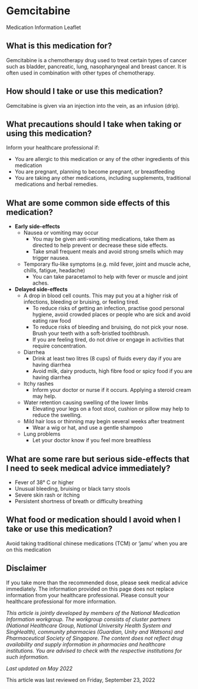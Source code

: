 # Gemcitabine

Medication Information Leaflet

What is this medication for?
----------------------------

Gemcitabine is a chemotherapy drug used to treat certain types of cancer such as bladder, pancreatic, lung, nasopharyngeal and breast cancer. It is often used in combination with other types of chemotherapy.

How should I take or use this medication?
-----------------------------------------

Gemcitabine is given via an injection into the vein, as an infusion (drip).

What precautions should I take when taking or using this medication?
--------------------------------------------------------------------

Inform your healthcare professional if:

* You are allergic to this medication or any of the other ingredients of this medication
* You are pregnant, planning to become pregnant, or breastfeeding
* You are taking any other medications, including supplements, traditional medications and herbal remedies.

What are some common side effects of this medication?
-----------------------------------------------------

* **Early side-effects**
  + Nausea or vomiting may occur
    - You may be given anti-vomiting medications, take them as directed to help prevent or decrease these side effects.
    - Take small frequent meals and avoid strong smells which may trigger nausea.
  + Temporary flu-like symptoms (e.g. mild fever, joint and muscle ache, chills, fatigue, headache)
    - You can take paracetamol to help with fever or muscle and joint aches.
* **Delayed side-effects**
  + A drop in blood cell counts. This may put you at a higher risk of infections, bleeding or bruising, or feeling tired.
    - To reduce risks of getting an infection, practise good personal hygiene, avoid crowded places or people who are sick and avoid eating raw food
    - To reduce risks of bleeding and bruising, do not pick your nose. Brush your teeth with a soft-bristled toothbrush.
    - If you are feeling tired, do not drive or engage in activities that require concentration.
  + Diarrhea
    - Drink at least two litres (8 cups) of fluids every day if you are having diarrhea
    - Avoid milk, dairy products, high fibre food or spicy food if you are having diarrhea
  + Itchy rashes
    - Inform your doctor or nurse if it occurs. Applying a steroid cream may help.
  + Water retention causing swelling of the lower limbs
    - Elevating your legs on a foot stool, cushion or pillow may help to reduce the swelling.
  + Mild hair loss or thinning may begin several weeks after treatment
    - Wear a wig or hat, and use a gentle shampoo
  + Lung problems
    - Let your doctor know if you feel more breathless

What are some rare but serious side-effects that I need to seek medical advice immediately?
-------------------------------------------------------------------------------------------

* Fever of 38° C or higher
* Unusual bleeding, bruising or black tarry stools
* Severe skin rash or itching
* Persistent shortness of breath or difficulty breathing

What food or medication should I avoid when I take or use this medication?
--------------------------------------------------------------------------

Avoid taking traditional chinese medications (TCM) or ‘jamu’ when you are on this medication

Disclaimer
----------

If you take more than the recommended dose, please seek medical advice immediately. The information provided on this page does not replace information from your healthcare professional. Please consult your healthcare professional for more information.

*This article is jointly developed by members of the National Medication Information workgroup. The workgroup consists of cluster partners (National Healthcare Group, National University Health System and SingHealth), community pharmacies (Guardian, Unity and Watsons) and Pharmaceutical Society of Singapore. The content does not reflect drug availability and supply information in pharmacies and healthcare institutions. You are advised to check with the respective institutions for such information.*

*Last updated on May 2022*

This article was last reviewed on
Friday, September 23, 2022